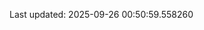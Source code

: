 <!-- lastfm -->
<p align="center"></p>

<!--START_SECTION:last-updated-->
Last updated: 2025-09-26 00:50:59.558260
<!--END_SECTION:last-updated-->